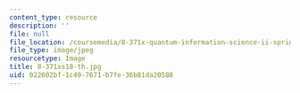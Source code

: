 ```yaml
---
content_type: resource
description: ''
file: null
file_location: /coursemedia/8-371x-quantum-information-science-ii-spring-2018/022602bf1c497671b7fe36b81da20588_8-371xs18-th.jpg
file_type: image/jpeg
resourcetype: Image
title: 8-371xs18-th.jpg
uid: 022602bf-1c49-7671-b7fe-36b81da20588
---
```

